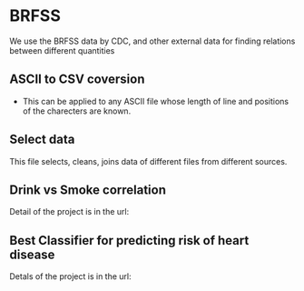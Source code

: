 # BRFSS
We use the BRFSS data by CDC, and other external data for finding  relations between different quantities 


## ASCII to CSV coversion
- This can be applied to any ASCII file whose length of line and positions of the charecters are known. 

## Select data
This file selects, cleans, joins data of different files from different sources.

## Drink vs Smoke correlation

Detail of the project is in the url:

## Best Classifier for predicting risk of heart disease

Detals of the project is in the url: 
